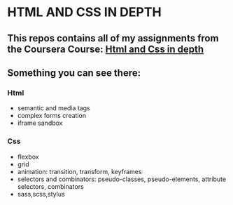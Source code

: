# HTML AND CSS IN DEPTH 

## This repos contains all of my assignments from the Coursera Course: [Html and Css in depth](https://www.coursera.org/learn/html-and-css-in-depth/) 

## Something you can see there:

### Html
- semantic and media tags
- complex forms creation
- iframe sandbox

### Css
- flexbox
- grid
- animation: transition, transform, keyframes
- selectors and combinators: pseudo-classes, pseudo-elements, attribute selectors, combinators
- sass,scss,stylus


